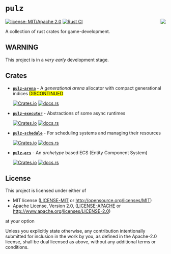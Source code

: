 # `pulz`

<img align="right" src="https://raw.githubusercontent.com/HellButcher/pulz/master/docs/logo-full.png"/>

[![license: MIT/Apache 2.0](https://img.shields.io/badge/license-MIT%2FApache--2.0-blue.svg)](#license)
[![Rust CI](https://github.com/HellButcher/pulz/actions/workflows/rust.yml/badge.svg)](https://github.com/HellButcher/pulz/actions/workflows/rust.yml)


A collection of rust crates for game-development.

## WARNING

This project is in a _very early_ development stage.

## Crates

* **[`pulz-arena`](crates/arena)** -
  A _generational arena_ allocator with compact generational indices
  <mark>DISCONTINUED</mark>

  [![Crates.io](https://img.shields.io/crates/v/pulz-arena.svg?label=pulz-arena)](https://crates.io/crates/pulz-arena)
  [![docs.rs](https://docs.rs/pulz-arena/badge.svg)](https://docs.rs/pulz-arena/)

* **[`pulz-executor`](crates/executor)** -
  Abstractions of some async runtimes

  [![Crates.io](https://img.shields.io/crates/v/pulz-executor.svg?label=pulz-executor)](https://crates.io/crates/pulz-executor)
  [![docs.rs](https://docs.rs/pulz-executor/badge.svg)](https://docs.rs/pulz-executor/)

* **[`pulz-schedule`](crates/schedule)** -
  For scheduling systems and managing their resources

  [![Crates.io](https://img.shields.io/crates/v/pulz-schedule.svg?label=pulz-schedule)](https://crates.io/crates/pulz-schedule)
  [![docs.rs](https://docs.rs/pulz-schedule/badge.svg)](https://docs.rs/pulz-schedule/)

* **[`pulz-ecs`](crates/ecs)** -
  An _archetype_ based ECS (Entity Component System)

  [![Crates.io](https://img.shields.io/crates/v/pulz-ecs.svg?label=pulz-ecs)](https://crates.io/crates/pulz-ecs)
  [![docs.rs](https://docs.rs/pulz-ecs/badge.svg)](https://docs.rs/pulz-ecs/)

## License

[license]: #license

This project is licensed under either of

* MIT license ([LICENSE-MIT] or <http://opensource.org/licenses/MIT>)
* Apache License, Version 2.0, ([LICENSE-APACHE] or <http://www.apache.org/licenses/LICENSE-2.0>)

at your option

Unless you explicitly state otherwise, any contribution intentionally submitted
for inclusion in the work by you, as defined in the Apache-2.0 license, shall be
dual licensed as above, without any additional terms or conditions.

[LICENSE-MIT]: LICENSE-MIT
[LICENSE-APACHE]: LICENSE-APACHE
